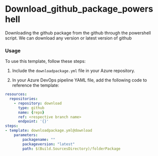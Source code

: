 # Download_github_package_powershell
Downloading the github package from the github through the powershell script. We can download any version or latest version of github

### Usage
To use this template, follow these steps:

1. Include the `downloadpackage.yml` file in your Azure repository.

2. In your Azure DevOps pipeline YAML file, add the following code to reference the template:

```yaml
resources:
  repositories:
    - repository: download
      type: github
      name: {repo}
      ref: <respective branch name>
      endpoint: '{}'
steps:
- template: downloadpackage.yml@download
    parameters:
        packagename: "" 
        packageversion: "latest"
        path: $(Build.SourcesDirectory)/folderPackage

```
